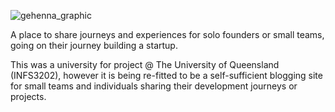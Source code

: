 ![gehenna_graphic](https://github.com/Angus-Moore-Dev/Gehenna/assets/99398403/c74794c8-a17d-4020-bd94-097fc995a746)

A place to share journeys and experiences for solo founders or small teams, going on their journey building a startup.

This was a university for project @ The University of Queensland (INFS3202), however it is being re-fitted to be a self-sufficient blogging site for small teams and individuals sharing their development journeys or projects.
